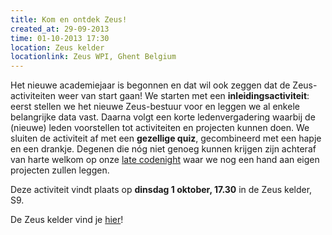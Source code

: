 ```yaml
---
title: Kom en ontdek Zeus!
created_at: 29-09-2013
time: 01-10-2013 17:30
location: Zeus kelder
locationlink: Zeus WPI, Ghent Belgium
---
```


Het nieuwe academiejaar is begonnen en dat wil ook zeggen dat de Zeus-activiteiten weer van start gaan! We starten met een **inleidingsactiviteit**: eerst stellen we het nieuwe Zeus-bestuur voor en leggen we al enkele belangrijke data vast. Daarna volgt een korte ledenvergadering waarbij de (nieuwe) leden voorstellen tot activiteiten en projecten kunnen doen. We sluiten de activiteit af met een **gezellige quiz**, gecombineerd met een hapje en een drankje. Degenen die nóg niet genoeg kunnen krijgen zijn achteraf van harte welkom op onze [late codenight](https://zeus.ugent.be/2013/07/12/codenights/) waar we nog een hand aan eigen projecten zullen leggen.

Deze activiteit vindt plaats op **dinsdag 1 oktober, 17.30** in de Zeus kelder, S9.

De Zeus kelder vind je [hier](https://zeus.ugent.be/over-zeus-wpi/waar-vind-je-ons/)!
